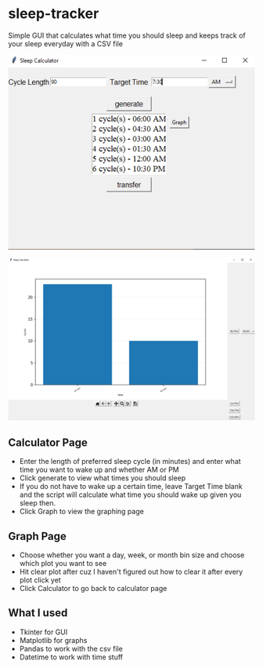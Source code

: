 # sleep-tracker
Simple GUI that calculates what time you should sleep and keeps track of your sleep everyday with a CSV file

![image](ss1.PNG)

![image](ss2.PNG)

## Calculator Page 
* Enter the length of preferred sleep cycle (in minutes) and enter what time you want to wake up and whether AM or PM 
* Click generate to view what times you should sleep 
* If you do not have to wake up a certain time, leave Target Time blank and the script will calculate what time you should wake up given you sleep then.  
* Click Graph to view the graphing page 

## Graph Page
* Choose whether you want a day, week, or month bin size and choose which plot you want to see 
* Hit clear plot after cuz I haven't figured out how to clear it after every plot click yet
* Click Calculator to go back to calculator page

## What I used
* Tkinter for GUI
* Matplotlib for graphs
* Pandas to work with the csv file 
* Datetime to work with time stuff
